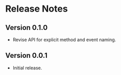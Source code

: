 Release Notes
=============

Version 0.1.0
-------------

* Revise API for explicit method and event naming.


Version 0.0.1
-------------

* Initial release.

